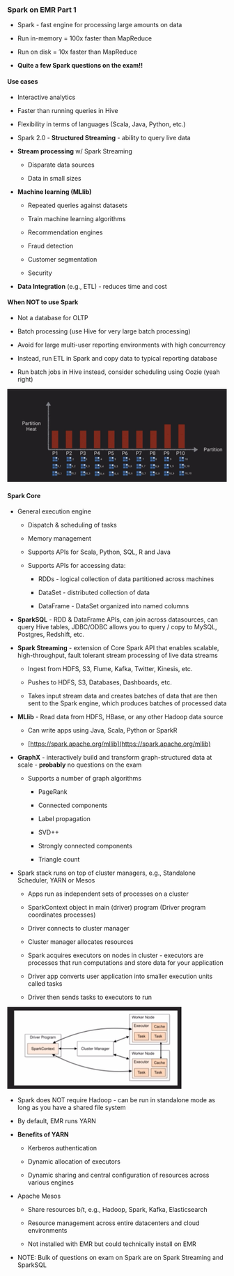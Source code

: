 ### Spark on EMR Part 1

* Spark - fast engine for processing large amounts on data

* Run in-memory = 100x faster than MapReduce

* Run on disk = 10x faster than MapReduce

* **Quite a few Spark questions on the exam!!**

#### Use cases

* Interactive analytics

* Faster than running queries in Hive

* Flexibility in terms of languages (Scala, Java, Python, etc.)

* Spark 2.0 - **Structured Streaming** - ability to query live data

* **Stream processing** w/ Spark Streaming

    * Disparate data sources

    * Data in small sizes

* **Machine learning (MLlib)**

    * Repeated queries against datasets

    * Train machine learning algorithms

    * Recommendation engines

    * Fraud detection

    * Customer segmentation

    * Security

* **Data Integration** (e.g., ETL) - reduces time and cost

#### When NOT to use Spark

* Not a database for OLTP

* Batch processing (use Hive for very large batch processing)

* Avoid for large multi-user reporting environments with high concurrency

* Instead, run ETL in Spark and copy data to typical reporting database

* Run batch jobs in Hive instead, consider scheduling using Oozie (yeah right)

![image alt text](../images/domain3_2.png)

#### Spark Core

* General execution engine

    * Dispatch & scheduling of tasks

    * Memory management

    * Supports APIs for Scala, Python, SQL, R and Java

    * Supports APIs for accessing data:

        * RDDs - logical collection of data partitioned across machines

        * DataSet - distributed collection of data

        * DataFrame - DataSet organized into named columns

* **SparkSQL** - RDD & DataFrame APIs, can join across datasources, can query Hive tables, JDBC/ODBC allows you to query / copy to MySQL, Postgres, Redshift, etc.

* **Spark Streaming** - extension of Core Spark API that enables scalable, high-throughput, fault tolerant stream processing of live data streams

    * Ingest from HDFS, S3, Flume, Kafka, Twitter, Kinesis, etc.

    * Pushes to HDFS, S3, Databases, Dashboards, etc.

    * Takes input stream data and creates batches of data that are then sent to the Spark engine, which produces batches of processed data

* **MLlib** - Read data from HDFS, HBase, or any other Hadoop data source

    * Can write apps using Java, Scala, Python or SparkR

    * [https://spark.apache.org/mllib](https://spark.apache.org/mllib) 

* **GraphX** - interactively build and transform graph-structured data at scale - **probably** no questions on the exam

    * Supports a number of graph algorithms

        * PageRank

        * Connected components

        * Label propagation

        * SVD++

        * Strongly connected components

        * Triangle count

* Spark stack runs on top of cluster managers, e.g., Standalone Scheduler, YARN or Mesos

    * Apps run as independent sets of processes on a cluster

    * SparkContext object in main (driver) program (Driver program coordinates processes)

    * Driver connects to cluster manager

    * Cluster manager allocates resources

    * Spark acquires executors on nodes in cluster - executors are processes that run computations and store data for your application

    * Driver app converts user application into smaller execution units called tasks

    * Driver then sends tasks to executors to run

![image alt text](../images/domain3_3.png)

* Spark does NOT require Hadoop - can be run in standalone mode as long as you have a shared file system

* By default, EMR runs YARN

* **Benefits of YARN**

    * Kerberos authentication

    * Dynamic allocation of executors

    * Dynamic sharing and central configuration of resources across various engines

* Apache Mesos

    * Share resources b/t, e.g., Hadoop, Spark, Kafka, Elasticsearch

    * Resource management across entire datacenters and cloud environments

    * Not installed with EMR but could technically install on EMR

* NOTE:  Bulk of questions on exam on Spark are on Spark Streaming and SparkSQL
